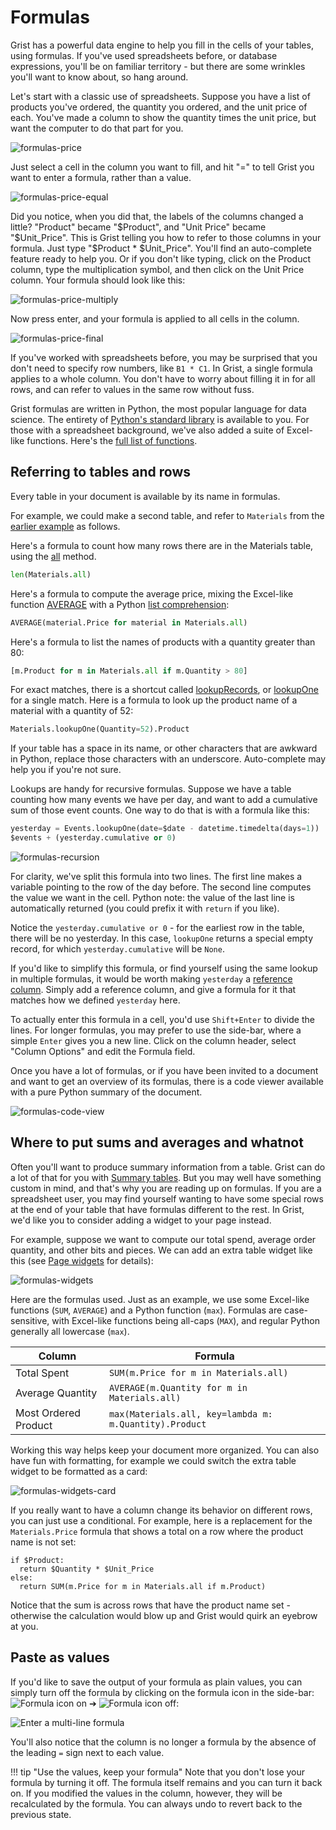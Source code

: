 Formulas
=========

Grist has a powerful data engine to help you fill in the cells of your
tables, using formulas.  If you've used spreadsheets before, or
database expressions, you'll be on familiar territory - but there are
some wrinkles you'll want to know about, so hang around.

Let's start with a classic use of spreadsheets.  Suppose you have
a list of products you've ordered, the quantity you ordered,
and the unit price of each.  You've made a column to show
the quantity times the unit price, but want the computer to do
that part for you.

![formulas-price](images/formulas/formulas-price.png)

Just select a cell in the column you want to fill, and hit "=" to
tell Grist you want to enter a formula, rather than a value.

![formulas-price-equal](images/formulas/formulas-price-equal.png)

Did you notice, when you did that, the labels of the columns changed
a little?  "Product" became "$Product", and "Unit Price"
became "$Unit\_Price".  This is Grist telling you how to
refer to those columns in your formula.  Just type "$Product * $Unit\_Price".
You'll find an auto-complete feature ready to help you.
Or if you don't like typing, click on the Product column, type the
multiplication symbol, and then click on the Unit Price column.
Your formula should look like this:

![formulas-price-multiply](images/formulas/formulas-price-multiply.png)

Now press enter, and your formula is applied to all cells in the
column.

![formulas-price-final](images/formulas/formulas-price-final.png)

If you've worked with spreadsheets before, you may be surprised
that you don't need to specify row numbers, like `B1 * C1`.
In Grist, a single formula applies to a whole column.
You don't have to worry about filling it in for all rows,
and can refer to values in the same row without fuss.

Grist formulas are written in Python, the most popular language for data science.
The entirety of [Python's  standard library](https://docs.python.org/2/library/) is available
to you.  For those with a spreadsheet background, we've also added a suite of Excel-like
functions.  Here's the [full list of functions](functions.md).

Referring to tables and rows
--------------------------------

Every table in your document is available by its name in formulas.

For example, we could make a second table, and refer to `Materials` from
the [earlier example](formulas.md) as follows.

Here's a formula to count how many rows there are in the Materials table,
using the [all](functions.md#all) method.

```py
len(Materials.all)
```

Here's a formula to compute the average price, mixing the Excel-like function
[AVERAGE](functions.md#average) with a Python [list comprehension](https://docs.python.org/2/tutorial/datastructures.html#list-comprehensions):

```py
AVERAGE(material.Price for material in Materials.all)
```

Here's a formula to list the names of products with a quantity greater than 80:

```py
[m.Product for m in Materials.all if m.Quantity > 80]
```

For exact matches, there is a shortcut called [lookupRecords](functions.md#lookuprecords),
or [lookupOne](functions.md#lookupone) for a single match.  Here is a formula to look up the
product name of a material with a quantity of 52:

```py
Materials.lookupOne(Quantity=52).Product
```

If your table has a space in its name, or other characters that are awkward in Python,
replace those characters with an underscore.  Auto-complete may help you if you're not
sure.

Lookups are handy for recursive formulas.  Suppose we have a table counting how many
events we have per day, and want to add a cumulative sum of those event counts.
One way to do that is with a formula like this:

```py
yesterday = Events.lookupOne(date=$date - datetime.timedelta(days=1))
$events + (yesterday.cumulative or 0)
```


![formulas-recursion](images/formulas/formulas-recursion.png)


For clarity, we've split this formula into two lines.  The first line
makes a variable pointing to the row of the day before.  The second
line computes the value we want in the cell.  Python note: the value
of the last line is automatically returned (you could prefix it with
`return` if you like).

Notice the `yesterday.cumulative or 0` - for the earliest row in the
table, there will be no yesterday.  In this case, `lookupOne` returns
a special empty record, for which `yesterday.cumulative` will be
`None`.

If you'd like to simplify this formula, or find yourself using the
same lookup in multiple formulas, it would be worth making
`yesterday` a [reference column](col-refs.md).  Simply add
a reference column, and give a formula for it that matches how
we defined `yesterday` here.

To actually enter this formula in a cell, you'd use ``Shift+Enter``
to divide the lines.  For longer formulas, you may prefer to use
the side-bar, where a simple ``Enter`` gives you a new line.
Click on the column header, select "Column Options" and edit the
Formula field.

Once you have a lot of formulas, or if you have been invited to a document
and want to get an overview of its formulas, there is a code viewer
available with a pure Python summary of the document.

![formulas-code-view](images/formulas/formulas-code-view.png)

Where to put sums and averages and whatnot
------------------------------------------------

Often you'll want to produce summary information from a table.  Grist
can do a lot of that for you with [Summary tables](summary-table.md).
But you may well have something custom in mind, and that's why you are
reading up on formulas.  If you are a spreadsheet user, you may find
yourself wanting to have some special rows at the end of your table
that have formulas different to the rest.  In Grist, we'd like you to
consider adding a widget to your page instead.

For example, suppose we want to compute our total spend, average
order quantity, and other bits and pieces.  We can add an extra table
widget like this (see [Page widgets](page-widgets.md) for details):

![formulas-widgets](images/formulas/formulas-widgets.png)

Here are the formulas used.  Just as an example, we use some Excel-like
functions (`SUM`, `AVERAGE`) and a Python function (`max`).  Formulas
are case-sensitive, with Excel-like functions being all-caps (`MAX`), and
regular Python generally all lowercase (`max`).

Column | Formula
--- | ---
Total Spent | `SUM(m.Price for m in Materials.all)`
Average Quantity | `AVERAGE(m.Quantity for m in Materials.all)`
Most Ordered Product | `max(Materials.all, key=lambda m: m.Quantity).Product`

Working this way helps keep your document more organized.  You can
also have fun with formatting, for example we could switch the extra
table widget to be formatted as a card:

![formulas-widgets-card](images/formulas/formulas-widgets-card.png)

If you really want to have a column change its behavior on different rows,
you can just use a conditional.  For example, here is a replacement for
the `Materials.Price` formula that shows a total on a row where the
product name is not set:

```
if $Product:
  return $Quantity * $Unit_Price
else:
  return SUM(m.Price for m in Materials.all if m.Product)
```

Notice that the sum is across rows that have the product name set -
otherwise the calculation would blow up and Grist would quirk an
eyebrow at you.

Paste as values
---------------
If you'd like to save the output of your formula as plain values, you can simply turn off the
formula by clicking on the formula icon in the side-bar: ![Formula
icon on](images/formulas-sidebar-icon-on.png) ➔ ![Formula icon
off](images/formulas-sidebar-icon-off.png):

![Enter a multi-line formula](images/formulas-sidebar-off.png)

You'll also notice that the column is no longer a formula by the absence of the leading ``=`` sign
next to each value.

!!! tip "Use the values, keep your formula"
    Note that you don't lose your formula by turning it off. The formula itself remains and you can
    turn it back on. If you modified the values in the column, however, they will be recalculated by
    the formula. You can always undo to revert back to the previous state.
